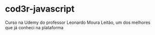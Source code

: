 # cod3r-javascript
Curso na Udemy do professor Leonardo Moura Leitão, um dos melhores que já conheci na plataforma
